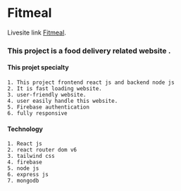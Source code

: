 # Fitmeal

Livesite link [Fitmeal](https://fitmeal-28827.web.app/).

### This project is a food delivery related website . 

#### This projet specialty

    1. This project frontend react js and backend node js
    2. It is fast loading website.
    3. user-friendly website.
    4. user easily handle this website.
    5. Firebase authentication
    6. fully responsive
   
#### Technology 

    1. React js 
    2. react router dom v6
    3. tailwind css
    4. firebase 
    5. node js
    6. express js
    7. mongodb 

